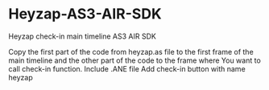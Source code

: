 Heyzap-AS3-AIR-SDK
==================

Heyzap check-in main timeline AS3 AIR SDK

Copy the first part of the code from heyzap.as file to the first frame of the main timeline and the other part of the code to the frame where You want to call check-in function.
Include .ANE file
Add check-in button with name heyzap